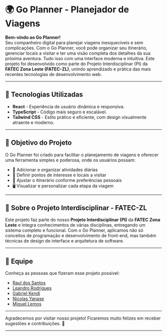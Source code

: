 # 🌍 Go Planner - Planejador de Viagens

**Bem-vindo ao Go Planner!**  
Seu companheiro digital para planejar viagens inesquecíveis e sem complicações. Com o Go Planner, você pode organizar seu itinerário, gerenciar locais a visitar e ter uma visão completa dos detalhes da sua próxima aventura. Tudo isso com uma interface moderna e intuitiva. Este projeto foi desenvolvido como parte do Projeto Interdisciplinar (PI) da **FATEC Zona Leste (FATEC-ZL)**, unindo aprendizado e prática das mais recentes tecnologias de desenvolvimento web.

---

## 🚀 Tecnologias Utilizadas

- **React** - Experiência de usuário dinâmica e responsiva.
- **TypeScript** - Código mais seguro e escalável.
- **Tailwind CSS** - Estilo prático e eficiente, com design visualmente atraente e moderno.

---

## 🎯 Objetivo do Projeto

O Go Planner foi criado para facilitar o planejamento de viagens e oferecer uma ferramenta simples e poderosa, onde os usuários possam:

- 📅 Adicionar e organizar atividades diárias
- 📍 Definir pontos de interesse e locais a visitar
- 🔄 Ajustar o itinerário conforme preferências pessoais
- 🖥️ Visualizar e personalizar cada etapa da viagem

---

## 📌 Sobre o Projeto Interdisciplinar - FATEC-ZL

Este projeto faz parte do nosso **Projeto Interdisciplinar (PI)** da **FATEC Zona Leste** e integra conhecimentos de várias disciplinas, entregando um sistema completo e funcional. Com o Go Planner, aplicamos não só conceitos de programação e desenvolvimento de front-end, mas também técnicas de design de interface e arquitetura de software.

---

## 👥 Equipe

Conheça as pessoas que fizeram esse projeto possível:

- [Raul dos Santos](https://github.com/R4ULz1)
- [Leandro Rodrigues](https://github.com/LeandroRodrigues061)
- [Gabriel Kendi](https://github.com/Kendi9866)
- [Nicolas Yanase](https://github.com/Nick-Yanase)
- [Miguel Lemos](https://github.com/Bzats)

---

Agradecemos por visitar nosso projeto! Ficaremos muito felizes em receber sugestões e contribuições. 🌟

---

